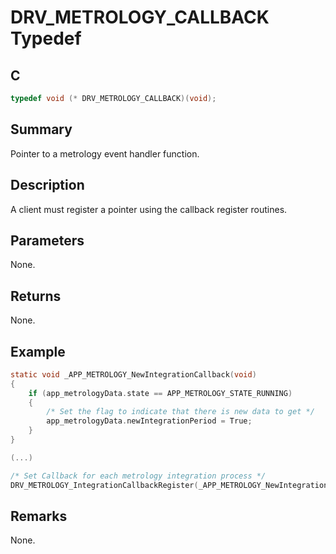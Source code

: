 # DRV_METROLOGY_CALLBACK Typedef

## C

```c
typedef void (* DRV_METROLOGY_CALLBACK)(void);

```

## Summary

Pointer to a metrology event handler function.

## Description

A client must register a pointer using the callback register routines.

## Parameters

None.

## Returns

None.  

## Example

```c
static void _APP_METROLOGY_NewIntegrationCallback(void)
{
    if (app_metrologyData.state == APP_METROLOGY_STATE_RUNNING)
    {
        /* Set the flag to indicate that there is new data to get */
        app_metrologyData.newIntegrationPeriod = True;
    }
}

(...)

/* Set Callback for each metrology integration process */
DRV_METROLOGY_IntegrationCallbackRegister(_APP_METROLOGY_NewIntegrationCallback);
```

## Remarks

None.
